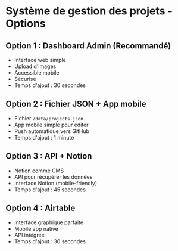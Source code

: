 # Système de gestion des projets - Options

## Option 1 : Dashboard Admin (Recommandé)
- Interface web simple
- Upload d'images
- Accessible mobile
- Sécurisé
- Temps d'ajout : 30 secondes

## Option 2 : Fichier JSON + App mobile
- Fichier `/data/projects.json`
- App mobile simple pour éditer
- Push automatique vers GitHub
- Temps d'ajout : 1 minute

## Option 3 : API + Notion
- Notion comme CMS
- API pour récupérer les données
- Interface Notion (mobile-friendly)
- Temps d'ajout : 45 secondes

## Option 4 : Airtable
- Interface graphique parfaite
- Mobile app native
- API intégrée
- Temps d'ajout : 30 secondes